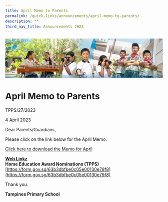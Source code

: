 ```yaml
---
title: April Memo to Parents
permalink: /quick-links/announcements/april-memo-to-parents/
description: ""
third_nav_title: Announcements 2023
---
```

![](/images/AboutUs.jpg)

April Memo to Parents
=====================

TPPS/27/2023

  

4 April 2023

  

Dear Parents/Guardians,

  

Please click on the link below for the April Memo.  

  

[Click here to download the Memo for April](/for-parents/letters-to-parents/)

  

<u><b>Web Linkz</b></u> <br>
<b>Home Education Award Nominations (TPPS)</b> <br>
[https://form.gov.sg/63b3dbfbe0c05e00130e79f8](https://form.gov.sg/63b3dbfbe0c05e00130e79f8)

  

Thank you.  

  

<b>Tampines Primary School</b>